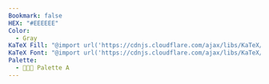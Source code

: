 ```yaml
---
Bookmark: false
HEX: "#EEEEEE"
Color:
  - Gray
KaTeX Fill: "@import url('https://cdnjs.cloudflare.com/ajax/libs/KaTeX/0.16.9/katex.min.css')This is some text\\color{#000}\\colorbox{#EEEEEE}{\\textsf{This is some text}}This is some text​﻿"
KaTeX Font: "@import url('https://cdnjs.cloudflare.com/ajax/libs/KaTeX/0.16.9/katex.min.css')This is some text\\color{#EEEEEE}\\textsf{This is some text}This is some text﻿"
Palette:
  - 👨🏻‍🎨 Palette A
---
```

